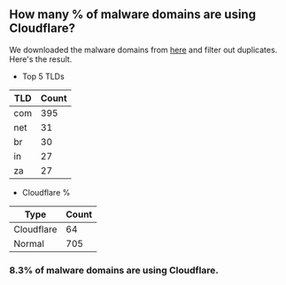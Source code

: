 ## How many % of malware domains are using Cloudflare?


We downloaded the malware domains from [here](https://urlhaus.abuse.ch) and filter out duplicates.
Here's the result.


[//]: # (start replacement)


- Top 5 TLDs

| TLD | Count |
| --- | --- |
| com | 395 |
| net | 31 |
| br | 30 |
| in | 27 |
| za | 27 |


- Cloudflare %

| Type | Count |
| --- | --- |
| Cloudflare | 64 |
| Normal | 705 |


### 8.3% of malware domains are using Cloudflare.
